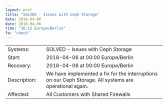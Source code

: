 ```yaml
---
layout: post
title: "SOLVED - Issues with Ceph Storage"
date: 2018-04-06
date: 2018-04-06
time: "16:12 Europe/Berlin"
fa: "check"
---
```


|                   |   |                                                                      |
|-------------------|---|----------------------------------------------------------------------|
| Systems:          |   | SOLVED - Issues with Ceph Storage|
| Start:            |   | 2018-04-06 at 00:00 Europe/Berlin |
| Recovery:	      |   | 2018-04-06 at 00:00 Europe/Berlin |
| Description:      |   | We have implemented a fix for the interruptions on our Ceph Storage. All systems are operational again. |
| Affected:         |   | All Customers with Shared Firewalls |